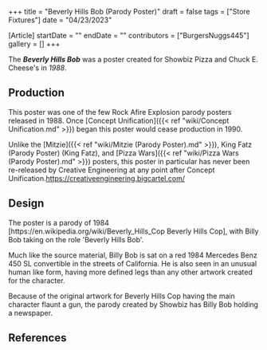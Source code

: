 +++
title = "Beverly Hills Bob (Parody Poster)"
draft = false
tags = ["Store Fixtures"]
date = "04/23/2023"

[Article]
startDate = ""
endDate = ""
contributors = ["BurgersNuggs445"]
gallery = []
+++


The <b><i>Beverly Hills Bob</b></i> was a poster created for Showbiz Pizza and Chuck E. Cheese's in <i>1988</i>.

<h2>Production</h2>
This poster was one of the few Rock Afire Explosion parody posters released in 1988. Once [Concept Unification]({{< ref "wiki/Concept Unification.md" >}}) began this poster would cease production in 1990.

Unlike the [Mitzie]({{< ref "wiki/Mitzie (Parody Poster).md" >}}), King Fatz (Parody Poster) (King Fatz), and [Pizza Wars]({{< ref "wiki/Pizza Wars (Parody Poster).md" >}}) posters, this poster in particular has never been re-released by Creative Engineering at any point after Concept Unification.<ref>https://creativeengineering.bigcartel.com/</ref>

<h2>Design</h2>
The poster is a parody of 1984 [https://en.wikipedia.org/wiki/Beverly_Hills_Cop Beverly Hills Cop], with Billy Bob taking on the role 'Beverly Hills Bob'.  

Much like the source material, Billy Bob is sat on a red 1984 Mercedes Benz 450 SL convertible in the streets of California. He is also seen in an unusual human like form, having more defined legs than any other artwork created for the character.  

Because of the original artwork for Beverly Hills Cop having the main character flaunt a gun, the parody created by Showbiz has Billy Bob holding a newspaper.  



<h2>References</h2>
<references />